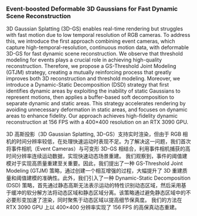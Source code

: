 ### Event-boosted Deformable 3D Gaussians for Fast Dynamic Scene Reconstruction

3D Gaussian Splatting (3D-GS) enables real-time rendering but struggles with fast motion due to low temporal resolution of RGB cameras. To address this, we introduce the first approach combining event cameras, which capture high-temporal-resolution, continuous motion data, with deformable 3D-GS for fast dynamic scene reconstruction. We observe that threshold modeling for events plays a crucial role in achieving high-quality reconstruction. Therefore, we propose a GS-Threshold Joint Modeling (GTJM) strategy, creating a mutually reinforcing process that greatly improves both 3D reconstruction and threshold modeling. Moreover, we introduce a Dynamic-Static Decomposition (DSD) strategy that first identifies dynamic areas by exploiting the inability of static Gaussians to represent motions, then applies a buffer-based soft decomposition to separate dynamic and static areas. This strategy accelerates rendering by avoiding unnecessary deformation in static areas, and focuses on dynamic areas to enhance fidelity. Our approach achieves high-fidelity dynamic reconstruction at 156 FPS with a 400×400 resolution on an RTX 3090 GPU.

3D 高斯投影（3D Gaussian Splatting, 3D-GS）支持实时渲染，但由于 RGB 相机的时间分辨率较低，在处理快速运动时表现不足。为了解决这一问题，我们首次将事件相机（Event Cameras）与可变形 3D-GS 相结合，利用事件相机捕获的高时间分辨率连续运动数据，实现快速动态场景重建。
我们观察到，事件的阈值建模对于实现高质量重建至关重要。因此，我们提出了一种 GS-Threshold Joint Modeling (GTJM) 策略，通过创建一个相互增强的过程，大幅提升了 3D 重建质量和阈值建模的准确性。此外，我们引入了一种 Dynamic-Static Decomposition (DSD) 策略，首先通过静态高斯无法表示运动的特性识别动态区域，然后采用基于缓冲的软分解方法将动态区域和静态区域分离。该策略通过避免静态区域中的不必要形变加速了渲染，同时聚焦于动态区域以提高细节保真度。
我们的方法在 RTX 3090 GPU 上以 400×400 分辨率实现了 156 FPS 的高保真动态重建。
